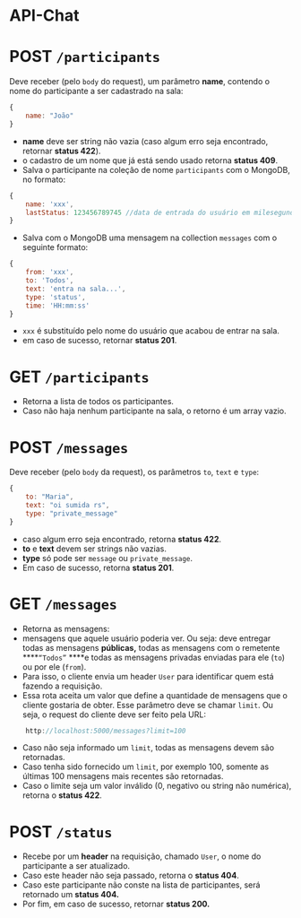 # API-Chat

# **POST** `/participants`

Deve receber (pelo `body` do request), um parâmetro **name**, contendo o nome do participante a ser cadastrado na sala:

```jsx
{
    name: "João"
}
```

- **name** deve ser string não vazia (caso algum erro seja encontrado, retornar **status 422**).
- o cadastro de um nome que já está sendo usado  retorna **status 409**.
- Salva o participante na coleção de nome `participants` com o MongoDB, no formato:

```jsx
{
    name: 'xxx',
    lastStatus: 123456789745 //data de entrada do usuário em milesegundos
}
```

- Salva com o MongoDB uma mensagem na collection `messages` com o seguinte formato:

```jsx
{ 
    from: 'xxx',
    to: 'Todos',
    text: 'entra na sala...',
    type: 'status',
    time: 'HH:mm:ss'
}
```

- `xxx` é substituído pelo nome do usuário que acabou de entrar na sala.
- em caso de sucesso, retornar **status 201**.

# **GET** `/participants`

- Retorna a lista de todos os participantes.
- Caso não haja nenhum participante na sala, o retorno é um array vazio.

# **POST** `/messages`

Deve receber (pelo `body` da request), os parâmetros `to`, `text` e `type`:

```jsx
{
    to: "Maria",
    text: "oi sumida rs",
    type: "private_message"
}
```

- caso algum erro seja encontrado, retorna **status 422**.
- **to** e **text** devem ser strings não vazias.
- **type** só pode ser `message` ou `private_message`.
- Em caso de sucesso, retorna **status 201**.

# **GET** `/messages`

- Retorna as mensagens:
- mensagens que aquele usuário poderia ver. Ou seja: deve entregar todas as mensagens **públicas,** todas as mensagens com o remetente ****`“Todos”` ****e todas as mensagens privadas enviadas para ele (`to`) ou por ele (`from`).
- Para isso, o cliente envia um header `User` para identificar quem está fazendo a requisição.
- Essa rota aceita um valor que define a quantidade de mensagens que o cliente gostaria de obter. Esse parâmetro deve se chamar `limit`. Ou seja, o request do cliente deve ser feito pela URL:

```jsx
    http://localhost:5000/messages?limit=100
```

- Caso não seja informado um `limit`, todas as mensagens devem são retornadas.
- Caso tenha sido fornecido um `limit`, por exemplo 100, somente as últimas 100 mensagens mais recentes são retornadas.
- Caso o limite seja um valor inválido (0, negativo ou string não numérica), retorna o **status 422**.
#
# **POST** `/status`

- Recebe por um **header** na requisição, chamado `User`, o nome do participante a ser atualizado.
- Caso este header não seja passado, retorna o **status 404**.
- Caso este participante não conste na lista de participantes, será retornado um **status 404.**
- Por fim, em caso de sucesso, retornar **status 200.**
